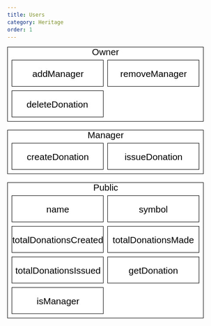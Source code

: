 ```yaml
---
title: Users
category: Heritage
order: 1
---
```


![Diagram](https://raw.githubusercontent.com/Heritage-Aero/heritage/master/imgs/HeritageContractUsers.jpg?token=AF_oml9-2xqzlLL4ZhOPDrvr-kQEz-ujks5bcFoXwA%3D%3D)